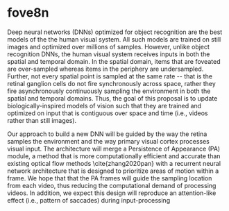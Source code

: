 # fove8n

Deep neural networks (DNNs) optimized for object recognition are the best models of the the human visual system. All such models are trained on still images and optimized over millions of samples. However, unlike object recognition DNNs, the human visual system receives inputs in both the spatial and temporal domain. In the spatial domain, items that are foveated are over-sampled whereas items in the periphery are undersampled. Further, not every spatial point is sampled at the same rate -- that is the retinal ganglion cells do not fire synchronously across space, rather they fire asynchronously continuously sampling the environment in both the spatial and temporal domains. Thus, the goal of this proposal is to update biologically-inspired models of vision such that they are trained and optimized on input that is contiguous over space and time (i.e., videos rather than still images).

Our approach to build a new DNN will be guided by the way the retina samples the environment and the way primary visual cortex processes visual input. The architecture will merge a Persistence of Appearance (PA) module, a method that is more computationally efficient and accurate than existing optical flow methods \cite{zhang2020pan} with a recurrent neural network architecture that is designed to prioritize areas of motion within a frame. We hope that that the PA frames will guide the sampling location from each video, thus reducing the computational demand of processing videos. In addition, we expect this design will reproduce an attention-like effect (i.e., pattern of saccades) during input-processing